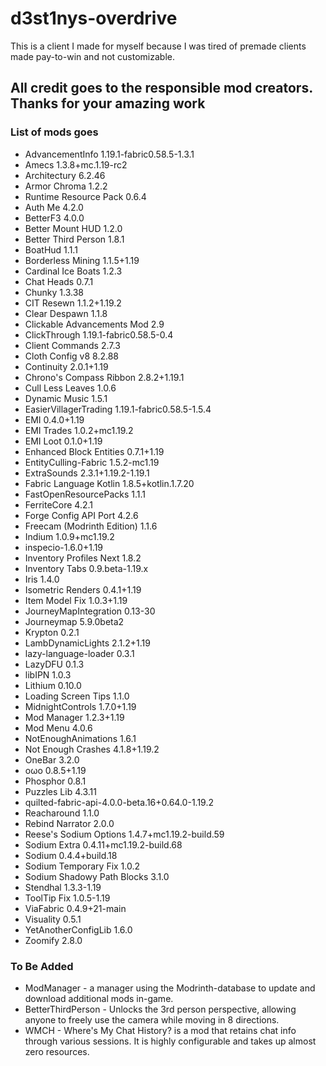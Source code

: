 # d3st1nys-overdrive

This is a client I made for myself because I was tired of premade clients made pay-to-win and not customizable.

## All credit goes to the responsible mod creators. Thanks for your amazing work

### List of mods goes

* AdvancementInfo 1.19.1-fabric0.58.5-1.3.1
* Amecs 1.3.8+mc.1.19-rc2
* Architectury 6.2.46
* Armor Chroma 1.2.2
* Runtime Resource Pack 0.6.4
* Auth Me 4.2.0
* BetterF3 4.0.0
* Better Mount HUD 1.2.0
* Better Third Person 1.8.1
* BoatHud 1.1.1
* Borderless Mining 1.1.5+1.19
* Cardinal Ice Boats 1.2.3
* Chat Heads 0.7.1
* Chunky 1.3.38
* CIT Resewn 1.1.2+1.19.2
* Clear Despawn 1.1.8
* Clickable Advancements Mod 2.9
* ClickThrough 1.19.1-fabric0.58.5-0.4
* Client Commands 2.7.3
* Cloth Config v8 8.2.88
* Continuity 2.0.1+1.19
* Chrono's Compass Ribbon 2.8.2+1.19.1
* Cull Less Leaves 1.0.6
* Dynamic Music 1.5.1
* EasierVillagerTrading 1.19.1-fabric0.58.5-1.5.4
* EMI 0.4.0+1.19
* EMI Trades 1.0.2+mc1.19.2
* EMI Loot 0.1.0+1.19
* Enhanced Block Entities 0.7.1+1.19
* EntityCulling-Fabric 1.5.2-mc1.19
* ExtraSounds 2.3.1+1.19.2-1.19.1
* Fabric Language Kotlin 1.8.5+kotlin.1.7.20
* FastOpenResourcePacks 1.1.1
* FerriteCore 4.2.1
* Forge Config API Port 4.2.6
* Freecam (Modrinth Edition) 1.1.6
* Indium 1.0.9+mc1.19.2
* inspecio-1.6.0+1.19 
* Inventory Profiles Next 1.8.2
* Inventory Tabs 0.9.beta-1.19.x
* Iris 1.4.0
* Isometric Renders 0.4.1+1.19
* Item Model Fix 1.0.3+1.19
* JourneyMapIntegration 0.13-30
* Journeymap 5.9.0beta2
* Krypton 0.2.1
* LambDynamicLights 2.1.2+1.19
* lazy-language-loader 0.3.1
* LazyDFU 0.1.3
* libIPN 1.0.3
* Lithium 0.10.0
* Loading Screen Tips 1.1.0
* MidnightControls 1.7.0+1.19
* Mod Manager 1.2.3+1.19
* Mod Menu 4.0.6
* NotEnoughAnimations 1.6.1
* Not Enough Crashes 4.1.8+1.19.2
* OneBar 3.2.0
* oωo 0.8.5+1.19
* Phosphor 0.8.1
* Puzzles Lib 4.3.11
* quilted-fabric-api-4.0.0-beta.16+0.64.0-1.19.2 
* Reacharound 1.1.0
* Rebind Narrator 2.0.0
* Reese's Sodium Options 1.4.7+mc1.19.2-build.59
* Sodium Extra 0.4.11+mc1.19.2-build.68
* Sodium 0.4.4+build.18
* Sodium Temporary Fix 1.0.2
* Sodium Shadowy Path Blocks 3.1.0
* Stendhal 1.3.3-1.19
* ToolTip Fix 1.0.5-1.19
* ViaFabric 0.4.9+21-main
* Visuality 0.5.1
* YetAnotherConfigLib 1.6.0
* Zoomify 2.8.0

### To Be Added

* ModManager - a manager using the Modrinth-database to update and download additional mods in-game.
* BetterThirdPerson - Unlocks the 3rd person perspective, allowing anyone to freely use the camera while moving in 8 directions.
* WMCH - Where's My Chat History? is a mod that retains chat info through various sessions. It is highly configurable and takes up almost zero resources.
